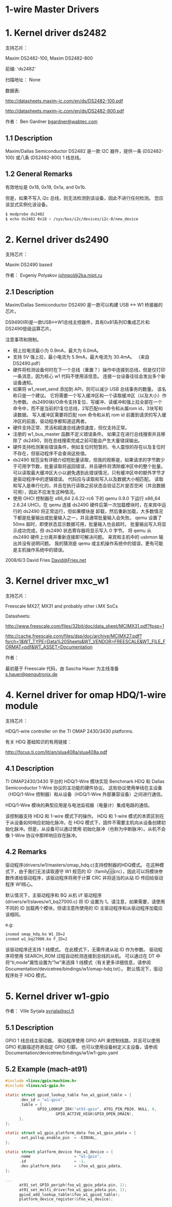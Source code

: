
# 1-wire Master Drivers

# 1. Kernel driver ds2482

支持芯片：

Maxim DS2482-100, Maxim DS2482-800

前缀: 'ds2482'

扫描地址： None

数据表:

<http://datasheets.maxim-ic.com/en/ds/DS2482-100.pdf>

<http://datasheets.maxim-ic.com/en/ds/DS2482-800.pdf>

作者： Ben Gardner <bgardner@wabtec.com>

## 1.1 Description

Maxim/Dallas Semiconductor DS2482 是一款 I2C 器件，提供一条 (DS2482-100) 或八条 (DS2482-800) 1 线总线。


## 1.2 General Remarks

有效地址是 0x18, 0x19, 0x1a, and 0x1b.

但是，如果不写入 i2c 总线，则无法检测到该设备，因此不进行任何检测。 您应该显式实例化该设备。

```bash
$ modprobe ds2482
$ echo ds2482 0x18 > /sys/bus/i2c/devices/i2c-0/new_device
```


# 2. Kernel driver ds2490

支持芯片：

Maxim DS2490 based

作者： Evgeniy Polyakov <johnpol@2ka.mipt.ru>


## 2.1 Description

Maxim/Dallas Semiconductor DS2490 是一款可以构建 USB <-> W1 桥接器的芯片。

DS9490(R)是一款USB<->W1总线主控器件，具有0x81系列ID集成芯片和DS2490低级运算芯片。

注意事项和限制。

- 弱上拉电流最小为 0.9mA，最大为 6.0mA。
- 支持 5V 强上拉，最小电流为 5.9mA，最大电流为 30.4mA。 （来自 DS2490.pdf）
- 硬件将检测设备何时在下一个总线（重置？）操作中连接到总线，但是仅打印一条消息，因为核心 w1 代码不使用该信息。 连接一台设备往往会发出多个新设备通知。
- 如果将 w1_reset_send 添加到 API，则可以减少 USB 总线事务的数量。 该名称只是一个建议。 它将需要一个写入缓冲区和一个读取缓冲区（以及大小）作为参数。 ds2490块I/O命令支持复位、写缓冲、读缓冲和强上拉全部在一个命令中，而不是当前的1复位总线，2写匹配rom命令和从属rom id，3块写和读数据。 写入缓冲区需要将匹配 rom 命令和从机 rom id 前置到请求的写入缓冲区的前面，驱动程序都知道这两者。
- 硬件支持正常、灵活和超速总线通信速度，但仅支持正常。
- 注册的 w1_bus_master 函数不定义错误条件。 如果正在进行总线搜索并且移除了 ds2490，则在总线搜索完成之前可能会产生大量错误输出。
- 硬件支持检测某些错误条件，例如复位时短暂的、令人震惊的存在以及复位时不存在，但驱动程序不会查询这些值。
- ds2490 规范没有详细介绍短批量读取，但我的观察是，如果请求的字节数少于可用字节数，批量读取将返回错误，并且硬件将清除缓冲区中的整个批量。 可以读取最大缓冲区大小以避免遇到此错误情况，只有缓冲区中的额外字节才是驱动程序中的逻辑错误。 代码应与读取和写入以及数据大小相匹配。 读取和写入是串行化的，并且在执行读取之前状态会验证芯片是否空闲（并且数据可用），因此不应发生这种情况。
- 使用 OHCI 控制器在 x86_64 2.6.22-rc6 下的 qemu 0.9.0 下运行 x86_64 2.6.24 UHCI，在 qemu 连接 ds2490 硬件后第一次加载模块时，在来宾中运行的 ds2490 将正常运行，但如果模块是 卸载，然后重新加载，大多数情况下都是批量输出或批量输入之一，并且通常批量输入会失败。 qemu 设置了 50ms 超时，即使状态显示数据可用，批量输入也会超时。 批量输出写入将显示成功完成，但 ds2490 状态寄存器将显示写入 0 字节。 将 qemu 从 ds2490 硬件上分离并重新连接即可解决问题。 来宾和主机中的 usbmon 输出并没有说明问题。 我的猜测是 qemu 或主机操作系统中的错误，更有可能是主机操作系统中的错误。

2008/6/3 David Fries <David@Fries.net>


# 3. Kernel driver mxc_w1

支持芯片：

Freescale MX27, MX31 and probably other i.MX SoCs

Datasheets:

<http://www.freescale.com/files/32bit/doc/data_sheet/MCIMX31.pdf?fpsp=1>

<http://cache.freescale.com/files/dsp/doc/archive/MCIMX27.pdf?fsrch=1&WT_TYPE=Data%20Sheets&WT_VENDOR=FREESCALE&WT_FILE_FORMAT=pdf&WT_ASSET=Documentation>

作者：

最初基于 Freescale 代码，由 Sascha Hauer 为主线准备 <s.hauer@pengutronix.de>


# 4. Kernel driver for omap HDQ/1-wire module

支持芯片：

HDQ/1-wire controller on the TI OMAP 2430/3430 platforms.

有关 HDQ 基础知识的有用链接：

<http://focus.ti.com/lit/an/slua408a/slua408a.pdf>


## 4.1 Description

TI OMAP2430/3430 平台的 HDQ/1-Wire 模块实现 Benchmark HDQ 和 Dallas Semiconductor 1-Wire 协议的主功能的硬件协议。 这些协议使用单线在主设备（HDQ/1-Wire 控制器）和从设备（HDQ/1-Wire 外部兼容设备）之间进行通信。

HDQ/1-Wire 模块的典型应用是与电池监视器（电量计）集成电路的通信。

该控制器支持 HDQ 和 1-wire 模式下的操作。 HDQ 和 1-wire 模式的本质区别在于从设备如何响应初始化脉冲。在 HDQ 模式下，固件不需要主机向从设备创建初始化脉冲。但是，从设备可以通过使用 初始化脉冲（也称为中断脉冲）。从机不会像 1-Wire 协议中那样响应存在脉冲。


## 4.2 Remarks

驱动程序(drivers/w1/masters/omap_hdq.c)支持控制器的HDQ模式。 在这种模式下，由于我们无法读取遵守 W1 规范的 ID（family:id:crc），因此可以将模块参数传递给驱动程序，该驱动程序将用于计算 CRC 并将适当的从站 ID 传回给驱动程序 W1核心。

默认情况下，主驱动程序和 BQ 从机 i/f 驱动程序(drivers/w1/slaves/w1_bq27000.c) 将 ID 设置为 1。请注意，如果需要，请使用不同的 ID 加载两个模块，但请注意所使用的 ID 主驱动程序和从驱动程序加载应该相同。

e.g:

```bash
insmod omap_hdq.ko W1_ID=2
insmod w1_bq27000.ko F_ID=2
```

该驱动程序还支持 1 线模式。 在此模式下，无需传递从站 ID 作为参数。 驱动程序将使用 SEARCH_ROM 过程自动检测连接到总线的从机。 可以通过在 DT 中将“ti,mode”属性设置为“1w”来选择 1 线模式（有关更多详细信息，请参阅 Documentation/devicetree/bindings/w1/omap-hdq.txt）。 默认情况下，驱动程序处于 HDQ 模式。


# 5. Kernel driver w1-gpio

作者： Ville Syrjala <syrjala@sci.fi>


## 5.1 Description

GPIO 1 线总线主驱动器。 驱动程序使用 GPIO API 来控制线路，并且可以使用 GPIO 机器描述符表指定 GPIO 引脚。 也可以使用设备树定义主设备，请参阅 Documentation/devicetree/bindings/w1/w1-gpio.yaml


## 5.2 Example (mach-at91)

```c
#include <linux/gpio/machine.h>
#include <linux/w1-gpio.h>

static struct gpiod_lookup_table foo_w1_gpiod_table = {
      .dev_id = "w1-gpio",
      .table = {
              GPIO_LOOKUP_IDX("at91-gpio", AT91_PIN_PB20, NULL, 0,
                      GPIO_ACTIVE_HIGH|GPIO_OPEN_DRAIN),
      },
};

static struct w1_gpio_platform_data foo_w1_gpio_pdata = {
      .ext_pullup_enable_pin  = -EINVAL,
};

static struct platform_device foo_w1_device = {
      .name                   = "w1-gpio",
      .id                     = -1,
      .dev.platform_data      = &foo_w1_gpio_pdata,
};

...
      at91_set_GPIO_periph(foo_w1_gpio_pdata.pin, 1);
      at91_set_multi_drive(foo_w1_gpio_pdata.pin, 1);
      gpiod_add_lookup_table(&foo_w1_gpiod_table);
      platform_device_register(&foo_w1_device);
```
